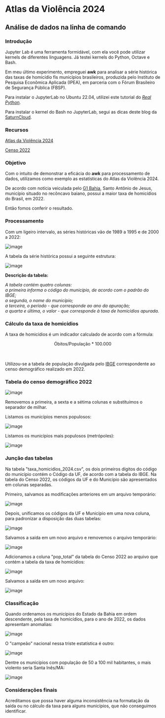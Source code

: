 # Atlas da Violência 2024

## Análise de dados na linha de comando 

### Introdução

Jupyter Lab é uma ferramenta formidável, com ela você pode utilizar kernels de diferentes linguagens. Já testei kernels do Python, Octave e Bash.

Em meu último experimento, empreguei **awk** para analisar a série histórica das taxas de homicídio fis municípios brasileiros, produzida pelo Instituto de Pesquisa Econômica Aplicada (IPEA), 
em parceria com o Fórum Brasileiro de Segurança Pública (FBSP). 

Para instalar o JupyterLab no Ubuntu 22.04, utilizei este tutorial do [*Real Python*](https://realpython.com/using-jupyterlab/#linux-1).

Para instalar o kernel do Bash no JupyterLab, segui as dicas deste blog da [SaturnCloud](https://saturncloud.io/blog/how-to-use-bash-commands-in-jupyter-notebook/).

### Recursos

[Atlas da Violência 2024](https://www.ipea.gov.br/atlasviolencia/publicacoes)

[Censo 2022](https://www.ibge.gov.br/estatisticas/sociais/populacao/22827-censo-demografico-2022.html?edicao=37225&t=resultados)

### Objetivo

Com o intuito de demonstrar a eficácia do **awk** para processamento de dados, utilizamos como exemplo as estatísticas do Atlas da Violência 2024. 

De acordo com notícia veiculada pelo [G1 Bahia](https://g1.globo.com/ba/bahia/noticia/2024/06/18/atlas-da-violencia-2024-santo-antonio-de-jesus.ghtml#:~:text=A%20cidade%20de%20Santo%20Ant%C3%B4nio,de%20Seguran%C3%A7a%20P%C3%BAblica%20(FBSP).), Santo Antônio de Jesus, município situado no recôncavo baiano, possui a maior taxa de homicídios do Brasil, em 2022.

Então fomos conferir o resultado.

### Processamento

Com um ligeiro intervalo, as séries históricas vão de 1989 a 1995 e de 2000 a 2022:

![image](https://github.com/guiajf/atlas/assets/152413615/3d2fcb48-6dae-4cab-92b6-1954cb9625e8)

A tabela da série histórica possui a seguinte estrutura:

![image](https://github.com/guiajf/atlas/assets/152413615/715a609c-5a0e-4d72-96dc-d3ea3320aa94)


**Descrição da tabela:**

*A tabela contém quatro colunas:<br>
a primeira informa o código do município, de acordo com o padrão do IBGE;<br>
a segunda, o nome do município;<br>
a terceira, o período - que corresponde ao ano da apuração;<br>
a quarta e última, o valor - que corresponde à taxa de homicídios apurada.*

### Cálculo da taxa de homicídios

A taxa de homicídios é um indicador calculado de acordo com a fórmula:<br>
<center>Óbitos/População * 100.000</center><br><br>

Utilizou-se a tabela de população divulgada pelo [IBGE](https://www.ibge.gov.br/estatisticas/sociais/populacao/22827-censo-demografico-2022.html?edicao=37225&t=resultados) correspondente ao censo demográfico realizado em 2022.

### Tabela do censo demográfico 2022

![image](https://github.com/guiajf/atlas/assets/152413615/bdd8dc17-6811-44f5-98c3-1a2d7870e7d0)

Removemos a primeira, a sexta e a sétima colunas e substituímos o separador de milhar.

Listamos os municípios menos populosos:

![image](https://github.com/guiajf/atlas/assets/152413615/6eaa5cb4-eb14-44bf-8312-9344cee2b402)

Listamos os municípios mais populosos (metrópoles):

![image](https://github.com/guiajf/atlas/assets/152413615/0070241e-e5db-437c-aed7-aa94874e290c)

### Junção das tabelas

Na tabela "taxa_homicidios_2024.csv", os dois primeiros dígitos do código do município contém o Código da UF, de acordo com a tabela do IBGE. Na tabela do Censo 2022, os códigos da UF e do Município são apresentados em colunas separadas.

Primeiro, salvamos as modificações anteriores em um arquivo temporário:

![image](https://github.com/guiajf/atlas/assets/152413615/8f913c32-e789-4cb7-a5bf-455ba6ecb069)

Depois, unificamos os códigos da UF e Município em uma nova coluna, para padronizar a disposição das duas tabelas:

![image](https://github.com/guiajf/atlas/assets/152413615/ff75aaba-026b-4e61-8640-72eb2aadecf1)

Salvamos a saída em um novo arquivo e removemos o arquivo temporário:

![image](https://github.com/guiajf/atlas/assets/152413615/d8cf2ee2-84b5-4ff1-8803-4efec96a4fd6)

Adicionamos a coluna "pop_total" da tabela do Censo 2022 ao arquivo que contém a tabela da taxa de homicídios:

![image](https://github.com/guiajf/atlas/assets/152413615/d248c1fc-3176-420a-8ab9-bd506ef8fe93)

Salvamos a saída em um novo arquivo:

![image](https://github.com/guiajf/atlas/assets/152413615/52dbc6d4-253b-45ad-a82e-d599f4bcebe1)


### Classificação

Quando ordenamos os municípios do Estado da Bahia em ordem descendente, pela taxa de homicídios, para o ano de 2022, os dados apresentam anomalias:

![image](https://github.com/guiajf/atlas/assets/152413615/ea79b36e-a85a-4cd8-befd-a643f8248049)

O "campeão" nacional nessa triste estatística é outro:

![image](https://github.com/guiajf/atlas/assets/152413615/0d818c7e-0071-42af-9205-e4e3f2db401a)

Dentre os municípios com população de 50 a 100 mil habitantes, o mais violento seria Santa Inês/MA:

![image](https://github.com/guiajf/atlas/assets/152413615/d5be12f5-494a-422d-b0cd-918973c34e37)

### Considerações finais

Acreditamos que possa haver alguma inconsistência na formatação da saída ou no cálculo da taxa para alguns municípios, que não conseguimos identificar.




















